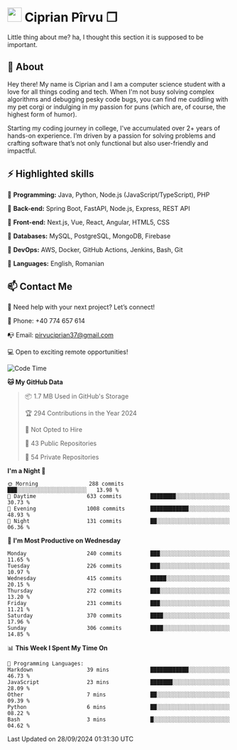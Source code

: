 # <img height="32px" src="https://user-images.githubusercontent.com/74038190/216122041-518ac897-8d92-4c6b-9b3f-ca01dcaf38ee.png"> Ciprian Pîrvu ❐ </h1>

Little thing about me? ha, I thought this section it is supposed to be important.

## 🧐 About

Hey there! My name is Ciprian and I am a computer science student with a love for all things coding and tech. When I'm not busy solving complex algorithms and debugging pesky code bugs, you can find me cuddling with my pet corgi or indulging in my passion for puns (which are, of course, the highest form of humor).

Starting my coding journey in college, I've accumulated over 2+ years of hands-on experience. I’m driven by a passion for solving problems and crafting software that’s not only functional but also user-friendly and impactful.


## ⚡ Highlighted skills

🎯 **Programming:** Java, Python, Node.js (JavaScript/TypeScript), PHP

🎯 **Back-end:** Spring Boot, FastAPI, Node.js, Express, REST API

🎯 **Front-end:** Next.js, Vue, React, Angular, HTML5, CSS

🎯 **Databases:** MySQL, PostgreSQL, MongoDB, Firebase

🎯 **DevOps:** AWS, Docker, GitHub Actions, Jenkins, Bash, Git

🎯 **Languages:** English, Romanian



## 📫 Contact Me

🤝 Need help with your next project? Let’s connect!

📱 Phone: +40 774 657 614

📭 Email: pirvuciprian37@gmail.com


💻 Open to exciting remote opportunities!

<!--START_SECTION:waka-->
![Code Time](http://img.shields.io/badge/Code%20Time-2%2C135%20hrs%2027%20mins-blue)

**🐱 My GitHub Data** 

> 📦 1.7 MB Used in GitHub's Storage 
 > 
> 🏆 294 Contributions in the Year 2024
 > 
> 🚫 Not Opted to Hire
 > 
> 📜 43 Public Repositories 
 > 
> 🔑 54 Private Repositories 
 > 
**I'm a Night 🦉** 

```text
🌞 Morning                288 commits         ███░░░░░░░░░░░░░░░░░░░░░░   13.98 % 
🌆 Daytime                633 commits         ████████░░░░░░░░░░░░░░░░░   30.73 % 
🌃 Evening                1008 commits        ████████████░░░░░░░░░░░░░   48.93 % 
🌙 Night                  131 commits         ██░░░░░░░░░░░░░░░░░░░░░░░   06.36 % 
```
📅 **I'm Most Productive on Wednesday** 

```text
Monday                   240 commits         ███░░░░░░░░░░░░░░░░░░░░░░   11.65 % 
Tuesday                  226 commits         ███░░░░░░░░░░░░░░░░░░░░░░   10.97 % 
Wednesday                415 commits         █████░░░░░░░░░░░░░░░░░░░░   20.15 % 
Thursday                 272 commits         ███░░░░░░░░░░░░░░░░░░░░░░   13.20 % 
Friday                   231 commits         ███░░░░░░░░░░░░░░░░░░░░░░   11.21 % 
Saturday                 370 commits         ████░░░░░░░░░░░░░░░░░░░░░   17.96 % 
Sunday                   306 commits         ████░░░░░░░░░░░░░░░░░░░░░   14.85 % 
```


📊 **This Week I Spent My Time On** 

```text
💬 Programming Languages: 
Markdown                 39 mins             ████████████░░░░░░░░░░░░░   46.73 % 
JavaScript               23 mins             ███████░░░░░░░░░░░░░░░░░░   28.09 % 
Other                    7 mins              ██░░░░░░░░░░░░░░░░░░░░░░░   09.39 % 
Python                   6 mins              ██░░░░░░░░░░░░░░░░░░░░░░░   08.22 % 
Bash                     3 mins              █░░░░░░░░░░░░░░░░░░░░░░░░   04.62 % 
```


 Last Updated on 28/09/2024 01:31:30 UTC
<!--END_SECTION:waka-->
